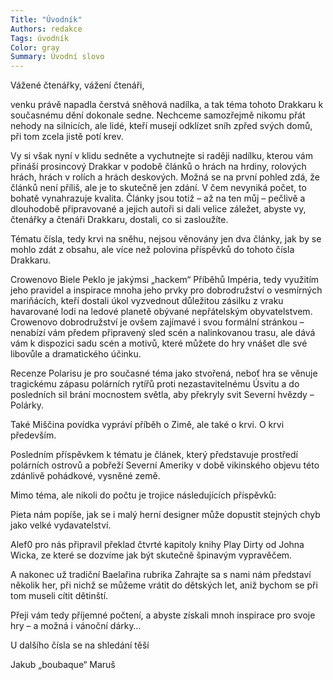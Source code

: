 ```yaml
---
Title: "Úvodník"
Authors: redakce
Tags: úvodník
Color: gray
Summary: Úvodní slovo
---
```

Vážené čtenářky, vážení čtenáři,

venku právě napadla čerstvá sněhová nadílka, a tak téma tohoto Drakkaru k současnému dění dokonale sedne. Nechceme samozřejmě nikomu přát nehody na silnicích, ale lidé, kteří musejí odklízet sníh zpřed svých domů, při tom zcela jistě potí krev.

Vy si však nyní v klidu sedněte a vychutnejte si raději nadílku, kterou vám přináší prosincový Drakkar v podobě článků o hrách na hrdiny, rolových hrách, hrách v rolích a hrách deskových. Možná se na první pohled zdá, že článků není příliš, ale je to skutečně jen zdání. V čem nevyniká počet, to bohatě vynahrazuje kvalita. Články jsou totiž – až na ten můj – pečlivě a dlouhodobě připravované a jejich autoři si dali velice záležet, abyste vy, čtenářky a čtenáři Drakkaru, dostali, co si zasloužíte.

Tématu čísla, tedy krvi na sněhu, nejsou věnovány jen dva články, jak by se mohlo zdát z obsahu, ale více než polovina příspěvků do tohoto čísla Drakkaru.

Crowenovo Biele Peklo je jakýmsi „hackem“ Příběhů Impéria, tedy využitím jeho pravidel a inspirace mnoha jeho prvky pro dobrodružství o vesmírných mariňácích, kteří dostali úkol vyzvednout důležitou zásilku z vraku havarované lodi na ledové planetě obývané nepřátelským obyvatelstvem. Crowenovo dobrodružství je ovšem zajímavé i svou formální stránkou – nenabízí vám předem připravený sled scén a nalinkovanou trasu, ale dává vám k dispozici sadu scén a motivů, které můžete do hry vnášet dle své libovůle a dramatického účinku.

Recenze Polarisu je pro současné téma jako stvořená, neboť hra se věnuje tragickému zápasu polárních rytířů proti nezastavitelnému Úsvitu a do posledních sil brání mocnostem světla, aby překryly svit Severní hvězdy – Polárky.

Také Miščina povídka vypráví příběh o Zimě, ale také o krvi. O krvi především.

Posledním příspěvkem k tématu je článek, který představuje prostředí polárních ostrovů a pobřeží Severní Ameriky v době vikinského objevu této zdánlivě pohádkové, vysněné země.

Mimo téma, ale nikoli do počtu je trojice následujících příspěvků:

Pieta nám popíše, jak se i malý herní designer může dopustit stejných chyb jako velké vydavatelství.

Alef0 pro nás připravil překlad čtvrté kapitoly knihy Play Dirty od Johna Wicka, ze které se dozvíme jak být skutečně špinavým vypravěčem.

A nakonec už tradiční Baelařina rubrika Zahrajte sa s nami nám představí několik her, při nichž se můžeme vrátit do dětských let, aniž bychom se při tom museli cítit dětinští.

Přeji vám tedy příjemné počtení, a abyste získali mnoh inspirace pro svoje hry – a možná i vánoční dárky…

 

U dalšího čísla se na shledání těší

Jakub „boubaque“ Maruš
